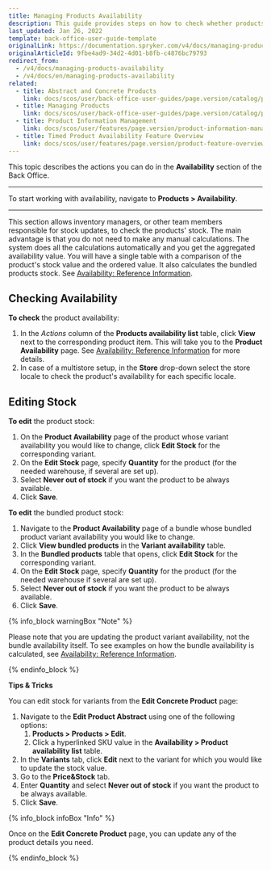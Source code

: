 ```yaml
---
title: Managing Products Availability
description: This guide provides steps on how to check whether products are in stock in the warehouse of the current store in the Back Office.
last_updated: Jan 26, 2022
template: back-office-user-guide-template
originalLink: https://documentation.spryker.com/v4/docs/managing-products-availability
originalArticleId: 9fbe4ad9-34d2-4d01-b8fb-c4876bc79793
redirect_from:
  - /v4/docs/managing-products-availability
  - /v4/docs/en/managing-products-availability
related:
  - title: Abstract and Concrete Products
    link: docs/scos/user/back-office-user-guides/page.version/catalog/products/abstract-and-concrete-products.html
  - title: Managing Products
    link: docs/scos/user/back-office-user-guides/page.version/catalog/products/managing-products/managing-products.html
  - title: Product Information Management
    link: docs/scos/user/features/page.version/product-information-management/product-information-management.html
  - title: Timed Product Availability Feature Overview
    link: docs/scos/user/features/page.version/product-feature-overview/timed-product-availability-overview.html
---
```


This topic describes the actions you can do in the **Availability** section of  the Back Office.
***
To start working with availability, navigate to **Products > Availability**.
***
This section allows inventory managers, or other team members responsible for stock updates, to check the products' stock.
The main advantage is that you do not need to make any manual calculations. The system does all the calculations automatically and you get the aggregated availability value. You will have a single table with  a comparison of the product's stock value and the ordered value. It also calculates the bundled products stock. See [Availability: Reference Information](/docs/scos/user/back-office-user-guides/{{page.version}}/catalog/availability/references/availability-reference-information.html).

## Checking Availability

**To check** the product availability:
1. In the _Actions_ column of the **Products availability list** table, click **View** next to the corresponding product item.
This will take you to the **Product Availability** page. See [Availability: Reference Information](/docs/scos/user/back-office-user-guides/{{page.version}}/catalog/availability/references/availability-reference-information.html) for more details.
2. In case of a multistore setup, in the **Store** drop-down select the store locale to check the product's availability for each specific locale.

## Editing Stock

**To edit** the product stock:
1. On the **Product Availability** page of the product whose variant availability you would like to change, click **Edit Stock** for the corresponding variant.
2. On the **Edit Stock** page, specify **Quantity** for the product (for the needed warehouse, if several are set up).
3. Select **Never out of stock** if you want the product to be always available.
4. Click **Save**.

**To edit** the bundled product stock:
1. Navigate to the **Product Availability** page of a bundle whose bundled product variant availability you would like to change.
2. Click **View bundled products** in the **Variant availability** table.
3. In the **Bundled products** table that opens, click **Edit Stock** for the corresponding variant.
4. On the **Edit Stock** page, specify **Quantity** for the product (for the needed warehouse if several are set up).
5. Select **Never out of stock** if you want the product to be always available.
6. Click **Save**.

{% info_block warningBox "Note" %}

Please note that you are updating the product variant availability, not the bundle availability itself. To see examples on how the bundle availability is calculated, see [Availability: Reference Information](/docs/scos/user/back-office-user-guides/{{page.version}}/catalog/availability/references/availability-reference-information.html).

{% endinfo_block %}

**Tips & Tricks**

You can edit stock for variants from the **Edit Concrete Product** page:
1. Navigate to the **Edit Product Abstract** using one of the following options:
    1.  **Products > Products > Edit**.
    2.  Click a hyperlinked SKU value in the **Availability > Product availability list** table.
2. In the **Variants** tab, click **Edit** next to the variant for which you would like to update the stock value.
3. Go to the **Price&Stock** tab.
4. Enter **Quantity** and select **Never out of stock** if you want the product to be always available.
5. Click **Save**.

{% info_block infoBox "Info" %}

Once on the **Edit Concrete Product** page, you can update any of the product details you need.

{% endinfo_block %}
